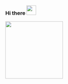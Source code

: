 ### Hi there <img src="https://raw.githubusercontent.com/Tohbey/Tohbey/master/wave.gif" width="30px">

<img height="180em" src="https://github-readme-stats.vercel.app/api?username=tohbey&show_icons=true&hide_border=true&&count_private=true&include_all_commits=true" />
<!--
**Tohbey/Tohbey** is a ✨ _special_ ✨ repository because its `README.md` (this file) appears on your GitHub profile.

Here are some ideas to get you started:

- 🔭 I’m currently working on ...
- 🌱 I’m currently learning ...
- 👯 I’m looking to collaborate on ...
- 🤔 I’m looking for help with ...
- 💬 Ask me about ...
- 📫 How to reach me: ...
- 😄 Pronouns: ...
- ⚡ Fun fact: ...
-->
